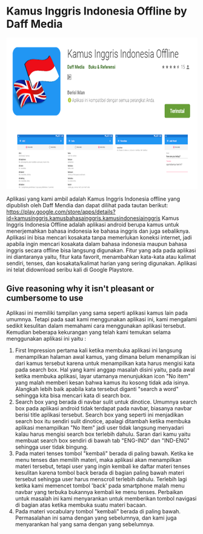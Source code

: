# Kamus Inggris Indonesia Offline by Daff Media #

<p align="center">
  <img height="400" src="pic1.PNG">
</p>

Aplikasi yang kami ambil adalah Kamus Inggris Indonesia offline yang dipublish oleh Daff Mendia dan dapat dilihat pada tautan berikut:
https://play.google.com/store/apps/details?id=kamusinggris.kamusbahasainggris.kamusindonesiainggris
Kamus Inggris Indonesia Offline adalah aplikasi android berupa kamus untuk menerjemahkan bahasa indonesia ke bahasa inggris dan juga sebaliknya. Aplikasi ini bisa mencari kosakata tanpa memerlukan koneksi internet, jadi apabila ingin mencari kosakata dalam bahasa indonesia maupun bahasa inggris secara offline bisa langsung digunakan. Fitur yang ada pada aplikasi ini diantaranya yaitu, fitur kata favorit, menambahkan kata-kata atau kalimat sendiri, tenses, dan kosakata/kalimat harian yang sering digunakan. Aplikasi ini telat didownload seribu kali di Google Playstore.

## Give reasoning why it isn't pleasant or cumbersome to use ##

Aplikasi ini memiliki tampilan yang sama seperti aplikasi kamus lain pada umumnya. Tetapi pada saat kami menggunakan aplikasi ini, kami mengalami sedikit kesulitan dalam memahami cara menggunakan aplikasi tersebut. Kemudian beberapa kekurangan yang telah kami temukan selama menggunakan aplikasi ini yaitu :

1. First Impression pertama kali ketika membuka aplikasi ini langsung menampilkan halaman awal kamus, yang dimana belum menampilkan isi dari kamus tersebut karena untuk menampilkan kata harus mengisi kata pada search box. Hal yang kami anggap masalah disini yaitu, pada awal ketika membuka aplikasi, layar utamanya menunjukkan icon "No item" yang malah memberi kesan bahwa kamus itu kosong tidak ada isinya. Alangkah lebih baik apabila kata tersebut diganti "search a word" sehingga kita bisa mencari kata di search box.
2. Search box yang berada di navbar sulit untuk dinotice. Umumnya search box pada aplikasi android tidak terdapat pada navbar, biasanya navbar berisi title aplikasi tersebut. Search box yang seperti ini menjadikan search box itu sendiri sulit dinotice, apalagi ditambah ketika membuka aplikasi menampilkan "No Item" jadi user tidak langsung menyadari kalau harus mengisi search box terlebih dahulu. Saran dari kamu yaitu membuat search box sendiri di bawah tab "ENG-IND" dan "IND-ENG" sehingga user tidak bingung.
3. Pada materi tenses tombol "kembali" berada di paling bawah. Ketika ke menu tenses dan memilih materi, maka aplikasi akan menampilkan materi tersebut, tetapi user yang ingin kembali ke daftar materi tenses kesulitan karena tombol back berada di bagian paling bawah materi tersebut sehingga user harus menscroll terlebih dahulu. Terlebih lagi ketika kami memencet tombol 'back' pada smartphone malah menu navbar yang terbuka bukannya kembali ke menu tenses. Perbaikan untuk masalah ini kami menyarankan untuk memberikan tombol navigasi di bagian atas ketika membuka suatu materi bacaan.
4. Pada materi vocabulary tombol "kembali" berada di paling bawah. Permasalahan ini sama dengan yang sebelumnya, dan kami juga menyarankan hal yang sama dengan yang sebelumnya.
